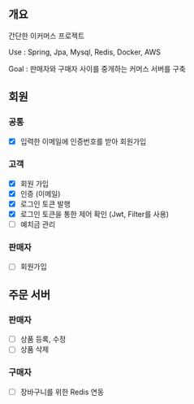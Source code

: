 ## 개요

간단한 이커머스 프로젝트

Use : Spring, Jpa, Mysql, Redis, Docker, AWS

Goal : 판매자와 구매자 사이를 중개하는 커머스 서버를 구축

## 회원
### 공통
- [X] 입력한 이메일에 인증번호를 받아 회원가입

### 고객
- [X] 회원 가입
- [X] 인증 (이메일)
- [X] 로그인 토큰 발행
- [X] 로그인 토큰을 통한 제어 확인 (Jwt, Filter를 사용)
- [ ] 예치금 관리

### 판매자
- [ ] 회원가입

## 주문 서버

### 판매자
- [ ] 상품 등록, 수정
- [ ] 상품 삭제

### 구매자
- [ ] 장바구니를 위한 Redis 연동
